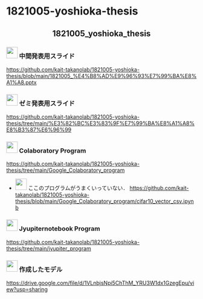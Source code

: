 # 1821005-yoshioka-thesis
<h2 align="center">1821005_yoshioka_thesis</h2>


### <img src="https://icooon-mono.com/i/icon_16004/icon_160041_64.png" height="30px;" /> 中間発表用スライド
https://github.com/kait-takanolab/1821005-yoshioka-thesis/blob/main/1821005_%E4%B8%AD%E9%96%93%E7%99%BA%E8%A1%A8.pptx

### <img src="https://icooon-mono.com/i/icon_16004/icon_160041_64.png" height="30px;" /> ゼミ発表用スライド
https://github.com/kait-takanolab/1821005-yoshioka-thesis/tree/main/%E3%82%BC%E3%83%9F%E7%99%BA%E8%A1%A8%E8%B3%87%E6%96%99

### <img src="https://icooon-mono.com/i/icon_16004/icon_160041_64.png" height="30px;" /> Colaboratory Program
https://github.com/kait-takanolab/1821005-yoshioka-thesis/tree/main/Google_Colaboratory_program

- <img src="https://icooon-mono.com/i/icon_16004/icon_160041_64.png" height="30px;" /> ここのプログラムがうまくいっていない．
https://github.com/kait-takanolab/1821005-yoshioka-thesis/blob/main/Google_Colaboratory_program/cifar10_vector_csv.ipynb

### <img src="https://icooon-mono.com/i/icon_16004/icon_160041_64.png" height="30px;" /> Jyupiternotebook Program
https://github.com/kait-takanolab/1821005-yoshioka-thesis/tree/main/jyupiter_program

### <img src="https://icooon-mono.com/i/icon_16004/icon_160041_64.png" height="30px;" /> 作成したモデル
https://drive.google.com/file/d/1VLnbjsNpi5ChThM_YRU3W1dx1GzegEpu/view?usp=sharing
